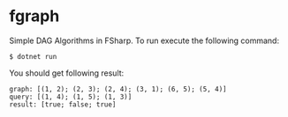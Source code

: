 # fgraph

Simple DAG Algorithms in FSharp. To run execute the following command:

```shell
$ dotnet run
```
You should get following result:

```
graph: [(1, 2); (2, 3); (2, 4); (3, 1); (6, 5); (5, 4)] 
query: [(1, 4); (1, 5); (1, 3)] 
result: [true; false; true] 

```
